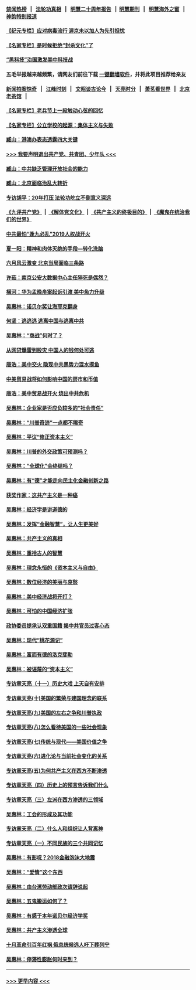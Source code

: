 #### [禁闻热榜](热点新闻.md?=0)  &nbsp;&nbsp;|&nbsp;&nbsp; [法轮功真相](https://github.com/gfw-breaker/truth/blob/master/README.md?=0) &nbsp;&nbsp;|&nbsp;&nbsp; [明慧二十周年报告](https://github.com/gfw-breaker/mh-reports/blob/master/README.md?=0) &nbsp;&nbsp;|&nbsp;&nbsp;[明慧期刊](https://github.com/gfw-breaker/mh-qikan) &nbsp;&nbsp;|&nbsp;&nbsp; [明慧海外之窗](https://github.com/gfw-breaker/mh-news/blob/master/README.md?=0) &nbsp;&nbsp;|&nbsp;&nbsp; [神韵特别报道](https://github.com/gfw-breaker/mh-news/blob/master/shenyun.md?=0)
#### [【纪元专栏】应对病毒流行 渥京未以加人为先引担忧](../pages/nsc423/n11875714.md?t=03120303) 
#### [【名家专栏】是时候拒绝“封杀文化”了](../pages/nsc423/n11814093.md?t=03120303) 
#### [“黑科技”治国激发美中科技战](../pages/nsc423/n11638056.md?t=03120303) 
#### 五毛举报越来越频繁，请网友们前往下载 [一键翻墙软件](https://github.com/gfw-breaker/ssr-accounts)，并将此项目推荐给亲友
#### [新闻拍案惊奇](https://github.com/gfw-breaker/banned-news/blob/master/pages/link4.md) &nbsp;&nbsp;|&nbsp;&nbsp; [江峰时刻](https://github.com/gfw-breaker/banned-news/blob/master/pages/link4.md) &nbsp;&nbsp;|&nbsp;&nbsp; [文昭谈古论今](https://github.com/gfw-breaker/banned-news/blob/master/pages/link4.md) &nbsp;&nbsp;|&nbsp;&nbsp; [天亮时分](https://github.com/gfw-breaker/banned-news/blob/master/pages/link4.md) &nbsp;&nbsp;|&nbsp;&nbsp; [萧茗看世界](https://github.com/gfw-breaker/banned-news/blob/master/pages/link4.md) &nbsp;&nbsp;|&nbsp;&nbsp; [北京老茶馆](https://github.com/gfw-breaker/banned-news/blob/master/pages/link4.md) &nbsp;&nbsp;|&nbsp;&nbsp; 
#### [【名家专栏】老兵节上一段触动心弦的回忆](../pages/nsc423/n11646016.md?t=03120303) 
#### [【名家专栏】公立学校的起源：集体主义与失败](../pages/nsc423/n11601833.md?t=03120303) 
#### [臧山：港澳办表态透露四大关键](../pages/nsc423/n11421628.md?t=03120303) 
#### [>>> 我要声明退出共产党、共青团、少年队 <<<](https://github.com/begood0513/goodnews/blob/master/quit/letter.md) 
#### [臧山：中共缺乏管理开放社会的能力](../pages/nsc423/n11407457.md?t=03120303) 
#### [臧山：北京面临治乱大转折](../pages/nsc423/n11406895.md?t=03120303) 
#### [专访胡平：20年打压 法轮功屹立不倒意义深远](../pages/nsc423/n11398800.md?t=03120303) 
#### [《九评共产党》](https://github.com/begood0513/9ping.md/blob/master/README.md) &nbsp;|&nbsp; [《解体党文化》](../../../../jtdwh.md/blob/master/README.md)  &nbsp;|&nbsp; [《共产主义的终极目的》](../../../../gczydzjmd.md/blob/master/README.md) &nbsp;|&nbsp; [《魔鬼在统治我们的世界》](../../../../mgztzwmdsj.md/blob/master/README.md) 
#### [中共最怕“逢九必乱”2019人权战开火](../pages/nsc423/n11385248.md?t=03120303) 
#### [夏一阳：精神和肉体灭绝的手段—转化洗脑](../pages/nsc423/n11368250.md?t=03120303) 
#### [六月风云激变 北京当局面临三条路](../pages/nsc423/n11313668.md?t=03120303) 
#### [许茹：南京公安大数据中心主任猝死是偶然？](../pages/nsc423/n11064744.md?t=03120303) 
#### [横河：华为孟晚舟案起诉引渡 美中角力升级](../pages/nsc423/n11027230.md?t=03120303) 
#### [吴惠林：诺贝尔奖让海耶克翻身](../pages/nsc423/n10890049.md?t=03120303) 
#### [何坚：逃逃逃 逃离中国与逃离中共](../pages/nsc423/n10592891.md?t=03120303) 
#### [吴惠林：“商战”何时了？](../pages/nsc423/n10573558.md?t=03120303) 
#### [从网贷爆雷到股灾 中国人的钱何处可逃](../pages/nsc423/n10572800.md?t=03120303) 
#### [唐浩：美中交火 隐现中共黑势力混水摸鱼](../pages/nsc423/n10544040.md?t=03120303) 
#### [中美贸易战将如何影响中国的房市和币值](../pages/nsc423/n10543697.md?t=03120303) 
#### [唐浩：美中贸易战开火 烧出中共危机](../pages/nsc423/n10540126.md?t=03120303) 
#### [吴惠林：企业家是否应负较多的“社会责任”](../pages/nsc423/n10535022.md?t=03120303) 
#### [吴惠林：“川普奇迹”一点都不稀奇](../pages/nsc423/n10512808.md?t=03120303) 
#### [吴惠林：平议“修正资本主义”](../pages/nsc423/n10495724.md?t=03120303) 
#### [吴惠林：川普的外交政策可预测吗？](../pages/nsc423/n10462387.md?t=03120303) 
#### [吴惠林：“全球化”会终结吗？](../pages/nsc423/n10452838.md?t=03120303) 
#### [吴惠林：有“德”才能走向民主化金融创新之路](../pages/nsc423/n10432292.md?t=03120303) 
#### [获奖作家：这共产主义是一种癌](../pages/nsc423/n10431541.md?t=03120303) 
#### [吴惠林：经济学是讲道德的](../pages/nsc423/n10398014.md?t=03120303) 
#### [吴惠林：发挥“金融智慧”，让人生更美好](../pages/nsc423/n10375019.md?t=03120303) 
#### [吴惠林：共产主义的真相](../pages/nsc423/n10351394.md?t=03120303) 
#### [吴惠林：重拾古人的智慧](../pages/nsc423/n10337691.md?t=03120303) 
#### [吴惠林：理念永恒的《资本主义与自由》](../pages/nsc423/n10316274.md?t=03120303) 
#### [吴惠林：数位经济的美丽与哀愁](../pages/nsc423/n10292946.md?t=03120303) 
#### [吴惠林：美中经济战将开打？](../pages/nsc423/n10258825.md?t=03120303) 
#### [吴惠林：可怕的中国经济扩张](../pages/nsc423/n10219147.md?t=03120303) 
#### [政协委员提承认双重国籍 揭中共官员过客心态](../pages/nsc423/n10208809.md?t=03120303) 
#### [吴惠林：现代“桃花源记”](../pages/nsc423/n10185234.md?t=03120303) 
#### [吴惠林：富而有德的洛克斐勒](../pages/nsc423/n10142264.md?t=03120303) 
#### [吴惠林：被诬蔑的“资本主义”](../pages/nsc423/n10124816.md?t=03120303) 
#### [专访章天亮（十一）历史大戏 上天自有安排](../pages/nsc423/n10094905.md?t=03120303) 
#### [专访章天亮(十)美国的繁荣与建国理念的联系](../pages/nsc423/n10094899.md?t=03120303) 
#### [专访章天亮(九)美国的左右之争和川普执政](../pages/nsc423/n10094889.md?t=03120303) 
#### [专访章天亮(八)怎么看待美国的一些社会现象](../pages/nsc423/n10094857.md?t=03120303) 
#### [专访章天亮(七)传统与现代——美国价值之争](../pages/nsc423/n10093140.md?t=03120303) 
#### [专访章天亮(六)进化论与当前社会变化的关系](../pages/nsc423/n10092036.md?t=03120303) 
#### [专访章天亮(五)为何共产主义在西方不断渗透](../pages/nsc423/n10083620.md?t=03120303) 
#### [专访章天亮（四）历史上的预言告诉我们什么](../pages/nsc423/n10083606.md?t=03120303) 
#### [专访章天亮（三）左派在西方渗透的三领域](../pages/nsc423/n10081115.md?t=03120303) 
#### [吴惠林：工会的形成及其功能](../pages/nsc423/n10080633.md?t=03120303) 
#### [专访章天亮（二）什么人和组织让人背离神](../pages/nsc423/n10076637.md?t=03120303) 
#### [专访章天亮（一）不同民族的三个共同记忆](../pages/nsc423/n10074188.md?t=03120303) 
#### [吴惠林：有影呒？2018金融泡沫大地震](../pages/nsc423/n10040534.md?t=03120303) 
#### [吴惠林：“爱情”这个东西](../pages/nsc423/n10019423.md?t=03120303) 
#### [吴惠林：由台湾劳动部政次请辞说起](../pages/nsc423/n9979679.md?t=03120303) 
#### [吴惠林：五鬼搬运如何了？](../pages/nsc423/n9925338.md?t=03120303) 
#### [吴惠林：有感于本年诺贝尔经济学奖](../pages/nsc423/n9871883.md?t=03120303) 
#### [吴惠林：共产主义渗透全球](../pages/nsc423/n9812748.md?t=03120303) 
#### [十月革命引百年红祸 俄总统候选人吁下葬列宁](../pages/nsc423/n9810182.md?t=03120303) 
#### [吴惠林：停滞性膨胀何时来到？](../pages/nsc423/n9764136.md?t=03120303) 

----
#### [ >>> 更早内容 <<< ](../indexes/nsc423-earlier.md)
